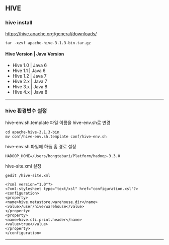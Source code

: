 ## HIVE

### hive install
<https://hive.apache.org/general/downloads/>
```
tar -xzvf apache-hive-3.1.3-bin.tar.gz
```
#### Hive Version |	Java Version
- Hive 1.0 | Java 6
- Hive 1.1 |	Java 6
- Hive 1.2 |	Java 7
- Hive 2.x |	Java 7
- Hive 3.x |	Java 8
- Hive 4.x |	Java 8
---
### hive 환경변수 설정
hive-env.sh.template 파일 이름을 hive-env.sh로 변경
```
cd apache-hive-3.1.3-bin
mv conf/hive-env.sh.template conf/hive-env.sh
```


hive-env.sh 파일에 하둡 홈 경로 설정
```
HADOOP_HOME=/Users/hongtebari/Platform/hadoop-3.3.0
```
hive-site.xml 설정

```
gedit /hive-site.xml
```
```
<?xml version="1.0"?>
<?xml-stylesheet type="text/xsl" href="configuration.xsl"?>
<configuration>
<property>
<name>hive.metastore.warehouse.dir</name>
<value>/user/hive/warehouse</value>
</property>
<property>
<name>hive.cli.print.header</name>
<value>true</value>
</property>
</configuration>
```

---
